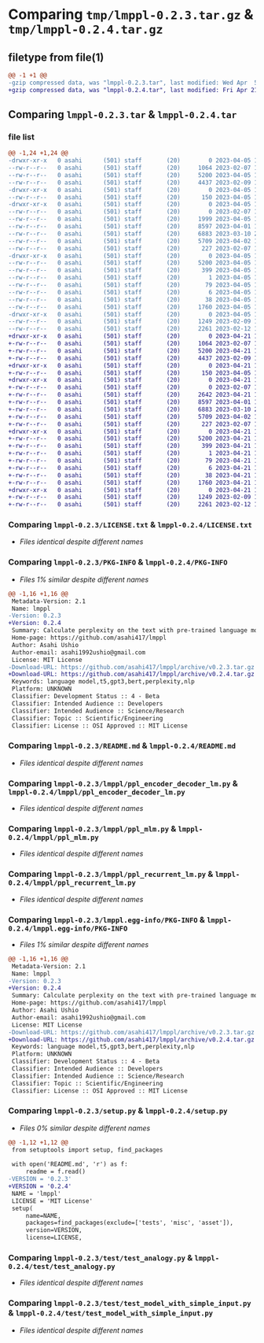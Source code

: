 # Comparing `tmp/lmppl-0.2.3.tar.gz` & `tmp/lmppl-0.2.4.tar.gz`

## filetype from file(1)

```diff
@@ -1 +1 @@
-gzip compressed data, was "lmppl-0.2.3.tar", last modified: Wed Apr  5 16:38:39 2023, max compression
+gzip compressed data, was "lmppl-0.2.4.tar", last modified: Fri Apr 21 10:45:41 2023, max compression
```

## Comparing `lmppl-0.2.3.tar` & `lmppl-0.2.4.tar`

### file list

```diff
@@ -1,24 +1,24 @@
-drwxr-xr-x   0 asahi      (501) staff       (20)        0 2023-04-05 16:38:39.739261 lmppl-0.2.3/
--rw-r--r--   0 asahi      (501) staff       (20)     1064 2023-02-07 11:28:13.000000 lmppl-0.2.3/LICENSE.txt
--rw-r--r--   0 asahi      (501) staff       (20)     5200 2023-04-05 16:38:39.739468 lmppl-0.2.3/PKG-INFO
--rw-r--r--   0 asahi      (501) staff       (20)     4437 2023-02-09 18:23:49.000000 lmppl-0.2.3/README.md
-drwxr-xr-x   0 asahi      (501) staff       (20)        0 2023-04-05 16:38:39.734375 lmppl-0.2.3/lmppl/
--rw-r--r--   0 asahi      (501) staff       (20)      150 2023-04-05 16:38:19.000000 lmppl-0.2.3/lmppl/__init__.py
-drwxr-xr-x   0 asahi      (501) staff       (20)        0 2023-04-05 16:38:39.737099 lmppl-0.2.3/lmppl/lmppl_cl/
--rw-r--r--   0 asahi      (501) staff       (20)        0 2023-02-07 11:25:50.000000 lmppl-0.2.3/lmppl/lmppl_cl/__init__.py
--rw-r--r--   0 asahi      (501) staff       (20)     1999 2023-04-05 16:36:36.000000 lmppl-0.2.3/lmppl/openai_models.py
--rw-r--r--   0 asahi      (501) staff       (20)     8597 2023-04-01 16:15:20.000000 lmppl-0.2.3/lmppl/ppl_encoder_decoder_lm.py
--rw-r--r--   0 asahi      (501) staff       (20)     6883 2023-03-10 20:47:02.000000 lmppl-0.2.3/lmppl/ppl_mlm.py
--rw-r--r--   0 asahi      (501) staff       (20)     5709 2023-04-02 14:48:07.000000 lmppl-0.2.3/lmppl/ppl_recurrent_lm.py
--rw-r--r--   0 asahi      (501) staff       (20)      227 2023-02-07 13:19:37.000000 lmppl-0.2.3/lmppl/util.py
-drwxr-xr-x   0 asahi      (501) staff       (20)        0 2023-04-05 16:38:39.736674 lmppl-0.2.3/lmppl.egg-info/
--rw-r--r--   0 asahi      (501) staff       (20)     5200 2023-04-05 16:38:39.000000 lmppl-0.2.3/lmppl.egg-info/PKG-INFO
--rw-r--r--   0 asahi      (501) staff       (20)      399 2023-04-05 16:38:39.000000 lmppl-0.2.3/lmppl.egg-info/SOURCES.txt
--rw-r--r--   0 asahi      (501) staff       (20)        1 2023-04-05 16:38:39.000000 lmppl-0.2.3/lmppl.egg-info/dependency_links.txt
--rw-r--r--   0 asahi      (501) staff       (20)       79 2023-04-05 16:38:39.000000 lmppl-0.2.3/lmppl.egg-info/requires.txt
--rw-r--r--   0 asahi      (501) staff       (20)        6 2023-04-05 16:38:39.000000 lmppl-0.2.3/lmppl.egg-info/top_level.txt
--rw-r--r--   0 asahi      (501) staff       (20)       38 2023-04-05 16:38:39.739973 lmppl-0.2.3/setup.cfg
--rw-r--r--   0 asahi      (501) staff       (20)     1760 2023-04-05 16:37:50.000000 lmppl-0.2.3/setup.py
-drwxr-xr-x   0 asahi      (501) staff       (20)        0 2023-04-05 16:38:39.738373 lmppl-0.2.3/test/
--rw-r--r--   0 asahi      (501) staff       (20)     1249 2023-02-09 19:14:51.000000 lmppl-0.2.3/test/test_analogy.py
--rw-r--r--   0 asahi      (501) staff       (20)     2261 2023-02-12 13:50:45.000000 lmppl-0.2.3/test/test_model_with_simple_input.py
+drwxr-xr-x   0 asahi      (501) staff       (20)        0 2023-04-21 10:45:41.279328 lmppl-0.2.4/
+-rw-r--r--   0 asahi      (501) staff       (20)     1064 2023-02-07 11:28:13.000000 lmppl-0.2.4/LICENSE.txt
+-rw-r--r--   0 asahi      (501) staff       (20)     5200 2023-04-21 10:45:41.279514 lmppl-0.2.4/PKG-INFO
+-rw-r--r--   0 asahi      (501) staff       (20)     4437 2023-02-09 18:23:49.000000 lmppl-0.2.4/README.md
+drwxr-xr-x   0 asahi      (501) staff       (20)        0 2023-04-21 10:45:41.274244 lmppl-0.2.4/lmppl/
+-rw-r--r--   0 asahi      (501) staff       (20)      150 2023-04-05 16:38:19.000000 lmppl-0.2.4/lmppl/__init__.py
+drwxr-xr-x   0 asahi      (501) staff       (20)        0 2023-04-21 10:45:41.276872 lmppl-0.2.4/lmppl/lmppl_cl/
+-rw-r--r--   0 asahi      (501) staff       (20)        0 2023-02-07 11:25:50.000000 lmppl-0.2.4/lmppl/lmppl_cl/__init__.py
+-rw-r--r--   0 asahi      (501) staff       (20)     2642 2023-04-21 10:44:59.000000 lmppl-0.2.4/lmppl/openai_models.py
+-rw-r--r--   0 asahi      (501) staff       (20)     8597 2023-04-01 16:15:20.000000 lmppl-0.2.4/lmppl/ppl_encoder_decoder_lm.py
+-rw-r--r--   0 asahi      (501) staff       (20)     6883 2023-03-10 20:47:02.000000 lmppl-0.2.4/lmppl/ppl_mlm.py
+-rw-r--r--   0 asahi      (501) staff       (20)     5709 2023-04-02 14:48:07.000000 lmppl-0.2.4/lmppl/ppl_recurrent_lm.py
+-rw-r--r--   0 asahi      (501) staff       (20)      227 2023-02-07 13:19:37.000000 lmppl-0.2.4/lmppl/util.py
+drwxr-xr-x   0 asahi      (501) staff       (20)        0 2023-04-21 10:45:41.276505 lmppl-0.2.4/lmppl.egg-info/
+-rw-r--r--   0 asahi      (501) staff       (20)     5200 2023-04-21 10:45:41.000000 lmppl-0.2.4/lmppl.egg-info/PKG-INFO
+-rw-r--r--   0 asahi      (501) staff       (20)      399 2023-04-21 10:45:41.000000 lmppl-0.2.4/lmppl.egg-info/SOURCES.txt
+-rw-r--r--   0 asahi      (501) staff       (20)        1 2023-04-21 10:45:41.000000 lmppl-0.2.4/lmppl.egg-info/dependency_links.txt
+-rw-r--r--   0 asahi      (501) staff       (20)       79 2023-04-21 10:45:41.000000 lmppl-0.2.4/lmppl.egg-info/requires.txt
+-rw-r--r--   0 asahi      (501) staff       (20)        6 2023-04-21 10:45:41.000000 lmppl-0.2.4/lmppl.egg-info/top_level.txt
+-rw-r--r--   0 asahi      (501) staff       (20)       38 2023-04-21 10:45:41.280008 lmppl-0.2.4/setup.cfg
+-rw-r--r--   0 asahi      (501) staff       (20)     1760 2023-04-21 10:45:28.000000 lmppl-0.2.4/setup.py
+drwxr-xr-x   0 asahi      (501) staff       (20)        0 2023-04-21 10:45:41.278450 lmppl-0.2.4/test/
+-rw-r--r--   0 asahi      (501) staff       (20)     1249 2023-02-09 19:14:51.000000 lmppl-0.2.4/test/test_analogy.py
+-rw-r--r--   0 asahi      (501) staff       (20)     2261 2023-02-12 13:50:45.000000 lmppl-0.2.4/test/test_model_with_simple_input.py
```

### Comparing `lmppl-0.2.3/LICENSE.txt` & `lmppl-0.2.4/LICENSE.txt`

 * *Files identical despite different names*

### Comparing `lmppl-0.2.3/PKG-INFO` & `lmppl-0.2.4/PKG-INFO`

 * *Files 1% similar despite different names*

```diff
@@ -1,16 +1,16 @@
 Metadata-Version: 2.1
 Name: lmppl
-Version: 0.2.3
+Version: 0.2.4
 Summary: Calculate perplexity on the text with pre-trained language models.
 Home-page: https://github.com/asahi417/lmppl
 Author: Asahi Ushio
 Author-email: asahi1992ushio@gmail.com
 License: MIT License
-Download-URL: https://github.com/asahi417/lmppl/archive/v0.2.3.tar.gz
+Download-URL: https://github.com/asahi417/lmppl/archive/v0.2.4.tar.gz
 Keywords: language model,t5,gpt3,bert,perplexity,nlp
 Platform: UNKNOWN
 Classifier: Development Status :: 4 - Beta
 Classifier: Intended Audience :: Developers
 Classifier: Intended Audience :: Science/Research
 Classifier: Topic :: Scientific/Engineering
 Classifier: License :: OSI Approved :: MIT License
```

### Comparing `lmppl-0.2.3/README.md` & `lmppl-0.2.4/README.md`

 * *Files identical despite different names*

### Comparing `lmppl-0.2.3/lmppl/ppl_encoder_decoder_lm.py` & `lmppl-0.2.4/lmppl/ppl_encoder_decoder_lm.py`

 * *Files identical despite different names*

### Comparing `lmppl-0.2.3/lmppl/ppl_mlm.py` & `lmppl-0.2.4/lmppl/ppl_mlm.py`

 * *Files identical despite different names*

### Comparing `lmppl-0.2.3/lmppl/ppl_recurrent_lm.py` & `lmppl-0.2.4/lmppl/ppl_recurrent_lm.py`

 * *Files identical despite different names*

### Comparing `lmppl-0.2.3/lmppl.egg-info/PKG-INFO` & `lmppl-0.2.4/lmppl.egg-info/PKG-INFO`

 * *Files 1% similar despite different names*

```diff
@@ -1,16 +1,16 @@
 Metadata-Version: 2.1
 Name: lmppl
-Version: 0.2.3
+Version: 0.2.4
 Summary: Calculate perplexity on the text with pre-trained language models.
 Home-page: https://github.com/asahi417/lmppl
 Author: Asahi Ushio
 Author-email: asahi1992ushio@gmail.com
 License: MIT License
-Download-URL: https://github.com/asahi417/lmppl/archive/v0.2.3.tar.gz
+Download-URL: https://github.com/asahi417/lmppl/archive/v0.2.4.tar.gz
 Keywords: language model,t5,gpt3,bert,perplexity,nlp
 Platform: UNKNOWN
 Classifier: Development Status :: 4 - Beta
 Classifier: Intended Audience :: Developers
 Classifier: Intended Audience :: Science/Research
 Classifier: Topic :: Scientific/Engineering
 Classifier: License :: OSI Approved :: MIT License
```

### Comparing `lmppl-0.2.3/setup.py` & `lmppl-0.2.4/setup.py`

 * *Files 0% similar despite different names*

```diff
@@ -1,12 +1,12 @@
 from setuptools import setup, find_packages
 
 with open('README.md', 'r') as f:
     readme = f.read()
-VERSION = '0.2.3'
+VERSION = '0.2.4'
 NAME = 'lmppl'
 LICENSE = 'MIT License'
 setup(
     name=NAME,
     packages=find_packages(exclude=['tests', 'misc', 'asset']),
     version=VERSION,
     license=LICENSE,
```

### Comparing `lmppl-0.2.3/test/test_analogy.py` & `lmppl-0.2.4/test/test_analogy.py`

 * *Files identical despite different names*

### Comparing `lmppl-0.2.3/test/test_model_with_simple_input.py` & `lmppl-0.2.4/test/test_model_with_simple_input.py`

 * *Files identical despite different names*

